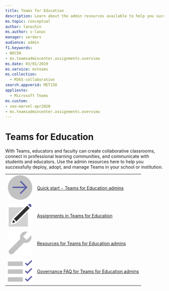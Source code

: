 ```yaml
---
title: Teams for Education
description: Learn about the admin resources available to help you successfully deploy, adopt, and manage Teams in your school or institution.
ms.topic: conceptual
author: lanachin
ms.author: v-lanac
manager: serdars
audience: admin
f1.keywords:
- NOCSH
- ms.teamsadmincenter.assignments.overview
ms.date: 03/01/2019
ms.service: msteams
ms.collection: 
  - M365-collaboration
search.appverid: MET150
appliesto: 
  - Microsoft Teams
ms.custom: 
- seo-marvel-apr2020
- ms.teamsadmincenter.assignments.overview
---
```


# Teams for Education

With Teams, educators and faculty can create collaborative classrooms, connect in professional learning communities, and communicate with students and educators. Use the admin resources here to help you successfully deploy, adopt, and manage Teams in your school or institution. 


|               |               |
| ------------- | ------------- |
| ![arrow-right-2-teams](../media/arrow-right-2-teams.svg)  |  [Quick start - Teams for Education admins](https://docs.microsoft.com/microsoftteams/teams-quick-start-edu) |
| ![sign-up-teams](../media/sign-up-teams.svg) | [Assignments in Teams for Education](https://docs.microsoft.com/microsoftteams/expand-teams-across-your-org/assignments-in-teams) |
| ![toolbox](../media/toolbox.svg)  |  [Resources for Teams for Education admins](https://docs.microsoft.com/microsoftteams/resources-teams-edu) |
| ![task-checklist-planning-teams](../media/task-checklist-planning-teams.svg)  |  [Governance FAQ for Teams for Education admins](https://docs.microsoft.com/microsoftteams/plan-teams-governance-edu) |

